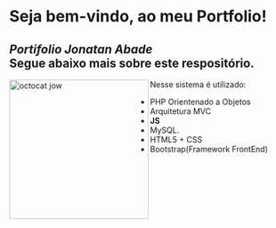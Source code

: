 # Seja bem-vindo, ao meu Portfolio!
*Portifolio Jonatan Abade*  
**Segue abaixo mais sobre este respositório.**
---
<img src="https://avatars2.githubusercontent.com/u/31408356?s=460&u=06dfbe47eaa6809700e024638585cfb56373fc69&v=4" width="250" height="250" alt="octocat jow" align="left">

Nesse sistema é utilizado:

* PHP Orientenado a Objetos
* Arquitetura MVC
* __JS__
* MySQL. 
* HTML5 + CSS
* Bootstrap(Framework FrontEnd)
